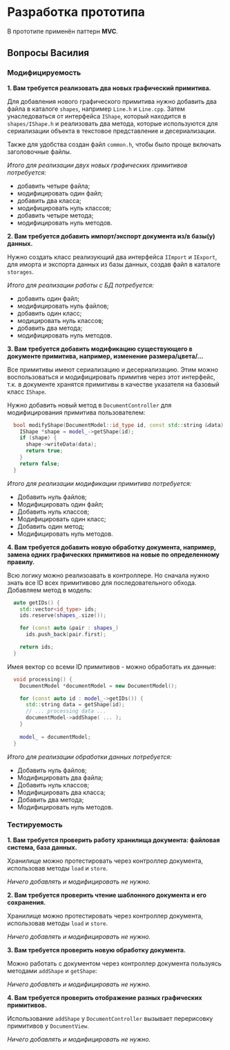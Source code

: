 # Разработка прототипа

В прототипе применён паттерн **MVC**.

## Вопросы Василия

### Модифицируемость

**1. Вам требуется реализовать два новых графический примитива.**

Для добавления нового графического примитива нужно добавить два файла
в каталоге `shapes`, например `Line.h` и `Line.cpp`. Затем унаследоваться
от интерфейса `IShape`, который находится в `shapes/IShape.h` и реализовать
два метода, которые используются для сериализации объекта в текстовое
представление и десериализации.

Также для удобства создан файл `common.h`, чтобы было проще включать
заголовочные файлы.

_Итого для реализации двух новых графических примитивов потребуется:_
  * добавить четыре файла;
  * модифицировать один файл;
  * добавить два класса;
  * модифицировать нуль классов;
  * добавить четыре метода;
  * модифицировать нуль методов.

**2. Вам требуется добавить импорт/экспорт документа из/в базы(у) данных.**

Нужно создать класс реализующий два интерфейса `IImport` и `IExport`, для
иморта и экспорта данных из базы данных, создав файл в каталоге `storages`.

_Итого для реализации работы с БД потребуется:_
  * добавить один файл;
  * модифицировать нуль файлов;
  * добавить один класс;
  * модицировать нуль классов;
  * добавить два метода;
  * модифицировать нуль методов.

**3. Вам требуется добавить модификацию существующего в документе примитива,
например, изменение размера/цвета/...**

Все примитивы имеют сериализацию и десериализацию. Этим можно воспользоваться
и модифицировать примитив через этот интерфейс, т.к. в документе хранятся
примитивы в качестве указателя на базовый класс `IShape`.

Нужно добавить новый метод в `DocumentController` для модифицирования примитива
пользователем:

```cpp
  bool modifyShape(DocumentModel::id_type id, const std::string &data) {
    IShape *shape = model_->getShape(id);
    if (shape) {
      shape->writeData(data);
      return true;
    }
    return false;
  }
```

_Итого для реализации модификации примитива потребуется:_
  * Добавить нуль файлов;
  * Модифицировать один файл;
  * Добавить нуль классов;
  * Модифицировать один класс;
  * Добавить один метод;
  * Модифицировать нуль методов.

**4. Вам требуется добавить новую обработку документа, например, замена одних
графических примитивов на новые по определенному правилу.**

Всю логику можно реализоавать в контроллере. Но сначала нужно знать все ID
всех примитивово для последовательного обхода. Добавляем метод в модель:

```cpp
  auto getIDs() {
    std::vector<id_type> ids;
    ids.reserve(shapes_.size());

    for (const auto &pair : shapes_)
      ids.push_back(pair.first);

    return ids;
  }
```

Имея вектор со всеми ID примитивов - можно обработать их данные:

```cpp
  void processing() {
    DocumentModel *documentModel = new DocumentModel();

    for (const auto id : model_->getIDs()) {
      std::string data = getShape(id);
      // ... processing data ...
      documentModel->addShape( ... );
    }
    
    model_ = documentModel;
  }
```

_Итого для реализации обработки данных потребуется:_
  * Добавить нуль файлов;
  * Модифицировать два файла;
  * Добавить нуль классов;
  * Модифицировать два класса;
  * Добавить два метода;
  * Модифицировать нуль методов.

### Тестируемость

**1. Вам требуется проверить работу хранилища документа: файловая система,
база данных.**

Хранилище можно протестировать через контроллер документа, использовав методы
`load` и `store`.

_Ничего добавлять и модифицировать не нужно._

**2. Вам требуется проверить чтение шаблонного документа и его сохранения.**

Хранилище можно протестировать через контроллер документа, использовав методы
`load` и `store`.

_Ничего добавлять и модифицировать не нужно._

**3. Вам требуется проверить новую обработку документа.**

Можно работать с документом через контроллер документа пользуясь методами
`addShape` и `getShape`:

_Ничего добавлять и модифицировать не нужно._

**4. Вам требуется проверить отображение разных графических примитивов.**

Использование `addShape` у `DocumentController` вызывает перерисовку примитивов
у `DocumentView`.

_Ничего добавлять и модифицировать не нужно._
